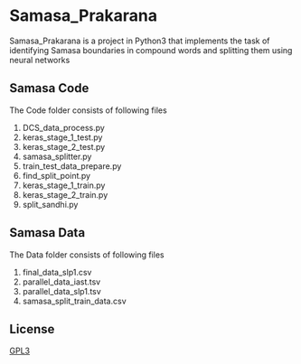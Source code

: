 # Samasa_Prakarana

Samasa_Prakarana is a project in Python3 that implements the task of identifying Samasa boundaries in compound words and splitting them using neural networks

## Samasa Code

The Code folder consists of following files

1. DCS_data_process.py
2. keras_stage_1_test.py
3. keras_stage_2_test.py
4. samasa_splitter.py
5. train_test_data_prepare.py
6. find_split_point.py
7. keras_stage_1_train.py
8. keras_stage_2_train.py
9. split_sandhi.py

## Samasa Data

The Data folder consists of following files

1. final_data_slp1.csv
2. parallel_data_iast.tsv
3. parallel_data_slp1.tsv
4. samasa_split_train_data.csv

## License
[GPL3](https://www.gnu.org/licenses/gpl-3.0.en.html)
